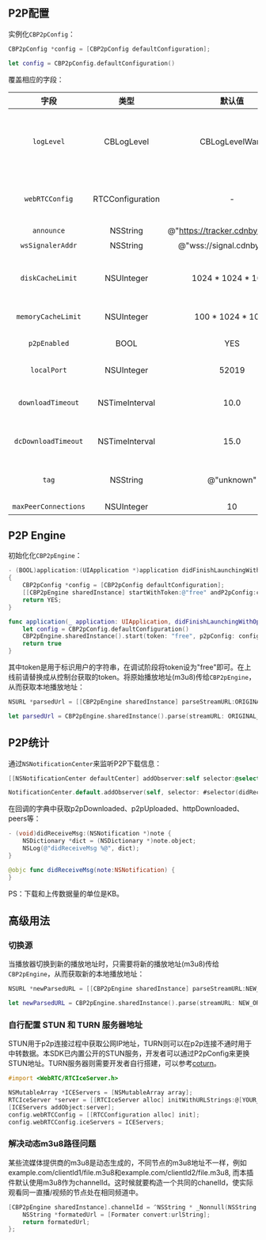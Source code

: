 
## P2P配置
实例化`CBP2pConfig`：
```objectivec
CBP2pConfig *config = [CBP2pConfig defaultConfiguration];
```
```swift
let config = CBP2pConfig.defaultConfiguration()
```
覆盖相应的字段：

| 字段 | 类型 | 默认值 | 描述 |
| :-: | :-: | :-: | :-: |
| `logLevel` | CBLogLevel | CBLogLevelWarn | 打印日志的级别(CBLogLevelNone, CBLogLevelDebug, CBLogLevelInfo, CBLogLevelWarn, CBLogLevelError)。                                                                                      
| `webRTCConfig` | RTCConfiguration | - | 通过RTCConfiguration来修改WebRTC默认配置。
| `announce` | NSString | @"https://tracker.cdnbye.com/v1" | tracker服务器地址。
| `wsSignalerAddr` | NSString | @"wss://signal.cdnbye.com" | 信令服务器地址。
| `diskCacheLimit` | NSUInteger | 1024 * 1024 * 1024 | 点播模式下P2P在磁盘缓存的最大数据量(设为0可以禁用磁盘缓存)。
| `memoryCacheLimit` | NSUInteger | 100 * 1024 * 1024 | P2P在内存缓存的最大数据量。
| `p2pEnabled` | BOOL | YES | 开启或关闭p2p engine。
| `localPort` | NSUInteger | 52019 | 本地代理服务器的端口号。
| `downloadTimeout` | NSTimeInterval | 10.0 | HTTP下载ts文件超时时间（单位：秒）。
| `dcDownloadTimeout` | NSTimeInterval | 15.0 | datachannel下载二进制数据的最大超时时间（单位：秒）。
| `tag` | NSString | @"unknown" | 用户自定义的标签，可以在控制台查看分布图。
| `maxPeerConnections` | NSUInteger | 10 | 最大连接节点数量。

## P2P Engine
初始化化`CBP2pEngine`：
```objectivec
- (BOOL)application:(UIApplication *)application didFinishLaunchingWithOptions:(NSDictionary *)launchOptions
{
    CBP2pConfig *config = [CBP2pConfig defaultConfiguration];
    [[CBP2pEngine sharedInstance] startWithToken:@"free" andP2pConfig:config];
    return YES;
}
```
```swift
func application(_ application: UIApplication, didFinishLaunchingWithOptions launchOptions: [UIApplication.LaunchOptionsKey: Any]?) -> Bool {
    let config = CBP2pConfig.defaultConfiguration()
    CBP2pEngine.sharedInstance().start(token: "free", p2pConfig: config)
    return true
}
```
其中token是用于标识用户的字符串，在调试阶段将token设为"free"即可。在上线前请替换成从控制台获取的token。将原始播放地址(m3u8)传给`CBP2pEngine`，从而获取本地播放地址：
```objectivec
NSURL *parsedUrl = [[CBP2pEngine sharedInstance] parseStreamURL:ORIGINAL_URL];
```
```swift
let parsedUrl = CBP2pEngine.sharedInstance().parse(streamURL: ORIGINAL_URL)
```

## P2P统计
通过`NSNotificationCenter`来监听P2P下载信息：
```objectivec
[[NSNotificationCenter defaultCenter] addObserver:self selector:@selector(didReceiveMsg:) name:kP2pEngineDidReceiveStatistics object:nil];
```
```swift
NotificationCenter.default.addObserver(self, selector: #selector(didReceiveMsg), name: NSNotification.Name(rawValue: kP2pEngineDidReceiveStatistics), object: nil)
```
在回调的字典中获取p2pDownloaded、p2pUploaded、httpDownloaded、peers等：
```objectivec
- (void)didReceiveMsg:(NSNotification *)note {
    NSDictionary *dict = (NSDictionary *)note.object;
    NSLog(@"didReceiveMsg %@", dict);
}
```
```swift
@objc func didReceiveMsg(note:NSNotification) {
}
```
PS：下载和上传数据量的单位是KB。

## 高级用法
### 切换源
当播放器切换到新的播放地址时，只需要将新的播放地址(m3u8)传给`CBP2pEngine`，从而获取新的本地播放地址：
```objectivec
NSURL *newParsedURL = [[CBP2pEngine sharedInstance] parseStreamURL:NEW_ORIGINAL_URL];
```
```swift
let newParsedURL = CBP2pEngine.sharedInstance().parse(streamURL: NEW_ORIGINAL_URL)
```
### 自行配置 STUN 和 TURN 服务器地址
STUN用于p2p连接过程中获取公网IP地址，TURN则可以在p2p连接不通时用于中转数据。本SDK已内置公开的STUN服务，开发者可以通过P2pConfig来更换STUN地址。TURN服务器则需要开发者自行搭建，可以参考[coturn](https://github.com/coturn/coturn)。
```objectivec
#import <WebRTC/RTCIceServer.h>

NSMutableArray *ICEServers = [NSMutableArray array];
RTCIceServer *server = [[RTCIceServer alloc] initWithURLStrings:@[YOUR_STUN_OR_TURN_SERVER]];
[ICEServers addObject:server];
config.webRTCConfig = [[RTCConfiguration alloc] init];
config.webRTCConfig.iceServers = ICEServers;
```
### 解决动态m3u8路径问题
某些流媒体提供商的m3u8是动态生成的，不同节点的m3u8地址不一样，例如example.com/clientId1/file.m3u8和example.com/clientId2/file.m3u8, 而本插件默认使用m3u8作为channelId。这时候就要构造一个共同的chanelId，使实际观看同一直播/视频的节点处在相同频道中。
```objectivec
[CBP2pEngine sharedInstance].channelId = ^NSString * _Nonnull(NSString * _Nonnull urlString) {
    NSString *formatedUrl = [Formater convert:urlString];
    return formatedUrl;
};
```